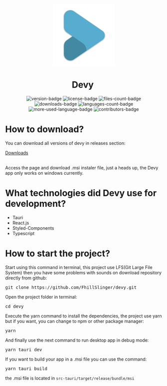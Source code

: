 <div align="center">
  <img width="200px" src="/public/favicons/android-chrome-512x512.png" alt="app-logo"/>
  <h1>Devy&nbsp;</h1>
</div>

<div align="center">
  <img src="https://img.shields.io/github/package-json/v/FhillSlinger/devy" alt="version-badge"/>
  <img src="https://img.shields.io/github/license/FhillSlinger/devy" alt="license-badge"/>
  <img src="https://img.shields.io/github/directory-file-count/FhillSlinger/devy" alt="files-count-badge"/>
  <img src="https://img.shields.io/github/downloads/FhillSlinger/devy/total" alt="downloads-badge"/>
  <img src="https://img.shields.io/github/languages/count/FhillSlinger/devy" alt="languages-count-badge"/>
  <img src="https://img.shields.io/github/languages/top/FhillSlinger/devy" alt="more-used-language-badge"/>
  <img src="https://img.shields.io/github/contributors/FhillSlinger/devy" alt="contributors-badge"/>
</div>

<div>
  <h1>How to download?</h1>
  <p>You can download all versions of devy in releases section:</p>
  <a href="https://github.com/FhillSlinger/devy/releases">Downloads</a>
  <br />
  <br />
  <p>Access the page and download .msi instaler file, just a heads up, the Devy app only works on windows currently.</p>
</div>

<div>
  <h1>What technologies did Devy use for development?</h1>
  <ul>
    <li>Tauri</li>
    <li>React.js</li>
    <li>Styled-Components</li>
    <li>Typescript</li>
  </ul>
</div>

<div>
  <h1>How to start the project?</h1>
  <p>Start using this command in terminal, this project use LFS(Git Large File System) then you have some problems with sounds on download repository directly from github:</p>
  <pre>git clone https://github.com/FhillSlinger/devy.git</pre>
  <p>Open the project folder in terminal:</p>
  <pre>cd devy</pre>
  <p>Execute the yarn command to install the dependencies, the project use yarn but if you want, you can change to npm or other package manager:</p>
  <pre>yarn</pre>
  <p>And finally use the next command to run desktop app in debug mode:</p>
  <pre>yarn tauri dev</pre>

  <p>If you want to build your app in a .msi file you can use the command:</p>
  <pre>yarn tauri build</pre>
  <p>the .msi file is located in <code>src-tauri/target/release/bundle/msi</code> </p>
</div>
